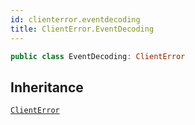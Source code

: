```yaml
---
id: clienterror.eventdecoding 
title: ClientError.EventDecoding
--- 
```


``` swift
public class EventDecoding: ClientError 
```

## Inheritance

[`ClientError`](../../Errors/ClientError)
